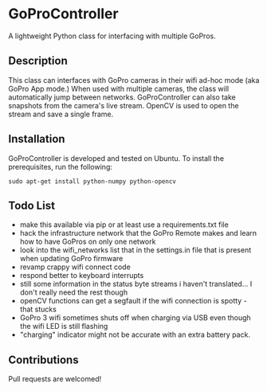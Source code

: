 GoProController
===============

A lightweight Python class for interfacing with multiple GoPros.

## Description

This class can interfaces with GoPro cameras in their wifi ad-hoc mode (aka GoPro App mode.) When used with multiple cameras, the class will automatically jump between networks. GoProController can also take snapshots from the camera's live stream. OpenCV is used to open the stream and save a single frame.

## Installation

GoProController is developed and tested on Ubuntu. To install the prerequisites, run the following:

    sudo apt-get install python-numpy python-opencv

## Todo List

* make this available via pip or at least use a requirements.txt file
* hack the infrastructure network that the GoPro Remote makes and learn how to have GoPros on only one network
* look into the wifi_networks list that in the settings.in file that is present when updating GoPro firmware
* revamp crappy wifi connect code
* respond better to keyboard interrupts
* still some information in the status byte streams i haven't translated... I don't really need the rest though
* openCV functions can get a segfault if the wifi connection is spotty - that stucks
* GoPro 3 wifi sometimes shuts off when charging via USB even though the wifi LED is still flashing
* "charging" indicator might not be accurate with an extra battery pack.

## Contributions

Pull requests are welcomed!
